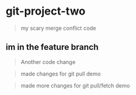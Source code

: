 # git-project-two

>my scary merge conflict code

## im in the feature branch

>Another code change

>made changes for git pull demo

>made more changes for git pull/fetch demo
